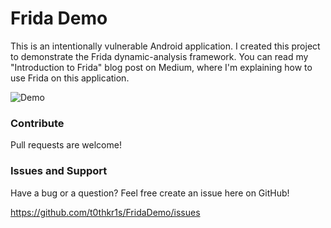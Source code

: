 # Frida Demo
This is an intentionally vulnerable Android application. I created this
project to demonstrate the Frida dynamic-analysis framework.
You can read my "Introduction to Frida" blog post on Medium,
where I'm explaining how to use Frida on this application.

![Demo](https://i.imgur.com/WgtJr3g.gif)

### Contribute
Pull requests are welcome!

### Issues and Support
Have a bug or a question? Feel free create an issue here on GitHub!

https://github.com/t0thkr1s/FridaDemo/issues
